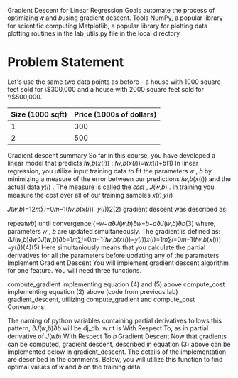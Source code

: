 Gradient Descent for Linear Regression
Goals
automate the process of optimizing  𝑤 and  𝑏using gradient descent.
Tools
NumPy, a popular library for scientific computing
Matplotlib, a popular library for plotting data
plotting routines in the lab_utils.py file in the local directory
# Problem Statement

Let's use the same two data points as before - a house with 1000 square feet sold for \\$300,000 and a house with 2000 square feet sold for \\$500,000.

| Size (1000 sqft)     | Price (1000s of dollars) |
| ----------------| ------------------------ |
| 1               | 300                      |
| 2               | 500                      |
Gradient descent summary
So far in this course, you have developed a linear model that predicts  𝑓𝑤,𝑏(𝑥(𝑖))
 :
𝑓𝑤,𝑏(𝑥(𝑖))=𝑤𝑥(𝑖)+𝑏(1)
In linear regression, you utilize input training data to fit the parameters  𝑤
 , 𝑏
  by minimizing a measure of the error between our predictions  𝑓𝑤,𝑏(𝑥(𝑖))
  and the actual data  𝑦(𝑖)
 . The measure is called the  𝑐𝑜𝑠𝑡
 ,  𝐽(𝑤,𝑏)
 . In training you measure the cost over all of our training samples  𝑥(𝑖),𝑦(𝑖)
 
𝐽(𝑤,𝑏)=12𝑚∑𝑖=0𝑚−1(𝑓𝑤,𝑏(𝑥(𝑖))−𝑦(𝑖))2(2)
gradient descent was described as:

repeat𝑤𝑏} until convergence:{=𝑤−𝛼∂𝐽(𝑤,𝑏)∂𝑤=𝑏−𝛼∂𝐽(𝑤,𝑏)∂𝑏(3)
where, parameters 𝑤
, 𝑏
 are updated simultaneously.
The gradient is defined as:
∂𝐽(𝑤,𝑏)∂𝑤∂𝐽(𝑤,𝑏)∂𝑏=1𝑚∑𝑖=0𝑚−1(𝑓𝑤,𝑏(𝑥(𝑖))−𝑦(𝑖))𝑥(𝑖)=1𝑚∑𝑖=0𝑚−1(𝑓𝑤,𝑏(𝑥(𝑖))−𝑦(𝑖))(4)(5)
Here simultaniously means that you calculate the partial derivatives for all the parameters before updating any of the parameters
Implement Gradient Descent
You will implement gradient descent algorithm for one feature. You will need three functions.

compute_gradient implementing equation (4) and (5) above
compute_cost implementing equation (2) above (code from previous lab)
gradient_descent, utilizing compute_gradient and compute_cost
Conventions:

The naming of python variables containing partial derivatives follows this pattern, ∂𝐽(𝑤,𝑏)∂𝑏
  will be dj_db.
w.r.t is With Respect To, as in partial derivative of  𝐽(𝑤𝑏)
  With Respect To  𝑏
Gradient Descent
Now that gradients can be computed, gradient descent, described in equation (3) above can be implemented below in gradient_descent. The details of the implementation are described in the comments. Below, you will utilize this function to find optimal values of  𝑤
  and  𝑏
  on the training data.
